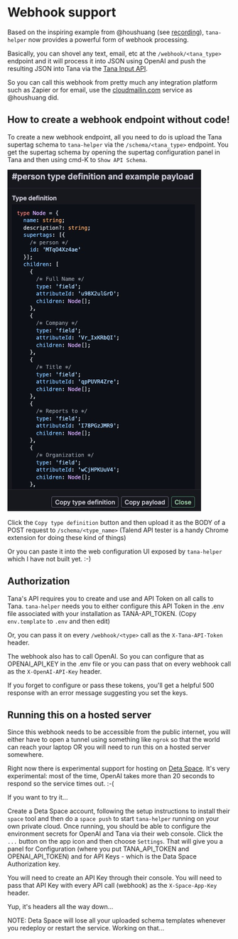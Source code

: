 # Webhook support

Based on the inspiring example from @houshuang (see [recording](https://share.cleanshot.com/PNDJjGp4)), `tana-helper` now provides a powerful form of webhook processing.

Basically, you can shovel any text, email, etc at the `/webhook/<tana_type>` endpoint and it will process it into JSON using OpenAI and push the resulting JSON into Tana via the [Tana Input API](https://help.tana.inc/tana-input-api.html).

So you can call this webhook from pretty much any integration platform such as Zapier or for email, use the [cloudmailin.com](https://cloudmailin.com) service as @houshuang did.

## How to create a webhook endpoint without code!

To create a new webhook endpoint, all you need to do is upload the Tana supertag schema to `tana-helper` via the `/schema/<tana_type>` endpoint. You get the supertag schema by opening the supertag configuration panel in Tana and then using cmd-K to `Show API Schema`. 

![Getting schema](./assets/getting_schema.jpeg)

Click the `Copy type definition` button and then upload it as the BODY of a POST request to `/schema/<type_name>` (Talend API tester is a handy Chrome extension for doing these kind of things)

Or you can paste it into the web configuration UI exposed by `tana-helper` which I have not built yet. :-)

## Authorization

Tana's API requires you to create and use and API Token on all calls to Tana. `tana-helper` needs you to either configure this API Token in the .env file associated with your installation as TANA-API_TOKEN. (Copy `env.template` to `.env` and then edit)

Or, you can pass it on every `/webhook/<type>` call as the `X-Tana-API-Token` header.

The webhook also has to call OpenAI. So you can configure that as OPENAI_API_KEY in the .env file or you can pass that on every webhook call as the `X-OpenAI-API-Key` header.

If you forget to configure or pass these tokens, you'll get a helpful 500 response with an error message suggesting you set the keys.

## Running this on a hosted server
Since this webhook needs to be accessible from the public internet, you will either have to open a tunnel using something like `ngrok` so that the world can reach your laptop OR you will need to run this on a hosted server somewhere.

Right now there is experimental support for hosting on [Deta Space](https://deta.space). It's very experimental: most of the time, OpenAI takes more than 20 seconds to respond so the service times out. :-(

If you want to try it...

Create a Deta Space account, following the setup instructions to install their `space` tool and then do a `space push` to start `tana-helper` running on your own private cloud. Once running, you should be able to configure the environment secrets for OpenAI and Tana via their web console. Click the `...` button on the app icon and then choose `Settings`. That will give you a panel for Configuration (where you put TANA_API_TOKEN and OPENAI_API_TOKEN) and for API Keys - which is the Data Space Authorization key.

You will need to create an API Key through their console. You will need to pass that API Key with every API call (webhook) as the `X-Space-App-Key` header.

Yup, it's headers all the way down...

NOTE: Deta Space will lose all your uploaded schema templates whenever you redeploy or restart the service. Working on that...
